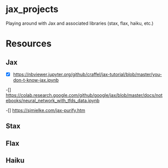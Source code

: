 # jax_projects
Playing around with Jax and associated libraries (stax, flax, haiku, etc.)


# Resources

## Jax
-[x] https://nbviewer.jupyter.org/github/craffel/jax-tutorial/blob/master/you-don-t-know-jax.ipynb

-[] https://colab.research.google.com/github/google/jax/blob/master/docs/notebooks/neural_network_with_tfds_data.ipynb

-[] https://sjmielke.com/jax-purify.htm

## Stax

## Flax

## Haiku
